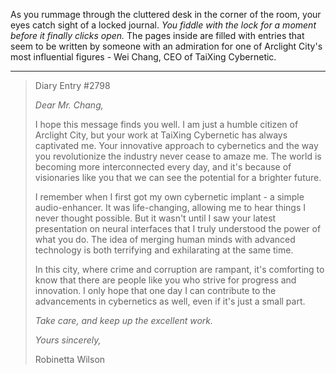 As you rummage through the cluttered desk in the corner of the room, your eyes catch sight of a locked journal. *You fiddle with the lock for a moment before it finally clicks open.* The pages inside are filled with entries that seem to be written by someone with an admiration for one of Arclight City's most influential figures - Wei Chang, CEO of TaiXing Cybernetic.

---

> Diary Entry #2798
> 
> *Dear Mr. Chang,*
> 
> I hope this message finds you well. I am just a humble citizen of Arclight City, but your work at TaiXing Cybernetic has always captivated me. Your innovative approach to cybernetics and the way you revolutionize the industry never cease to amaze me. The world is becoming more interconnected every day, and it's because of visionaries like you that we can see the potential for a brighter future.
> 
> I remember when I first got my own cybernetic implant - a simple audio-enhancer. It was life-changing, allowing me to hear things I never thought possible. But it wasn't until I saw your latest presentation on neural interfaces that I truly understood the power of what you do. The idea of merging human minds with advanced technology is both terrifying and exhilarating at the same time.
> 
> In this city, where crime and corruption are rampant, it's comforting to know that there are people like you who strive for progress and innovation. I only hope that one day I can contribute to the advancements in cybernetics as well, even if it's just a small part.
> 
> *Take care, and keep up the excellent work.*
> 
> *Yours sincerely,*
> 
> Robinetta Wilson